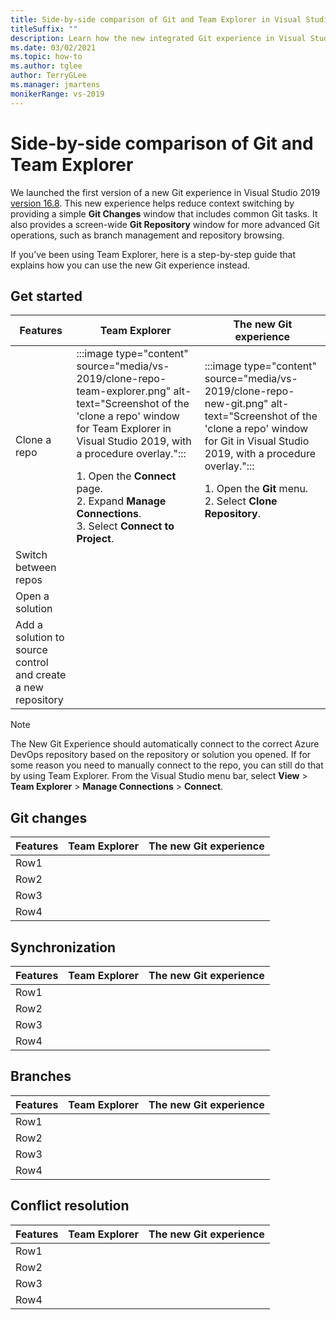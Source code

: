 ```yaml
---
title: Side-by-side comparison of Git and Team Explorer in Visual Studio
titleSuffix: ""
description: Learn how the new integrated Git experience in Visual Studio 2019 can help you be more productive.
ms.date: 03/02/2021
ms.topic: how-to
ms.author: tglee
author: TerryGLee
ms.manager: jmartens
monikerRange: vs-2019
---
```

# Side-by-side comparison of Git and Team Explorer

We launched the first version of a new Git experience in Visual Studio 2019 [version 16.8](/visualstudio/releases/2019/release-notes/). This new experience helps reduce context switching by providing a simple **Git Changes** window that includes common Git tasks. It also provides a screen-wide **Git Repository** window for more advanced Git operations, such as branch management and repository browsing.

If you’ve been using Team Explorer, here is a step-by-step guide that explains how you can use the new Git experience instead.

## Get started

|Features  |Team Explorer  |The new Git experience |
|---------|---------|---------|
|Clone a repo     | :::image type="content" source="media/vs-2019/clone-repo-team-explorer.png" alt-text="Screenshot of the 'clone a repo' window for Team Explorer in Visual Studio 2019, with a procedure overlay.":::  </p>1. Open the **Connect** page. <br> 2. Expand **Manage Connections**. <br> 3. Select **Connect to Project**.      | :::image type="content" source="media/vs-2019/clone-repo-new-git.png" alt-text="Screenshot of the 'clone a repo' window for Git in Visual Studio 2019, with a procedure overlay.":::  </p> 1. Open the **Git** menu. <br>2. Select **Clone Repository**. <br><br>      |
|Switch between repos     |         |         |
|Open a solution     |         |         |
|Add a solution to source control <br>and create a new repository     |         |         |
> [!NOTE]
> The New Git Experience should automatically connect to the correct Azure DevOps repository based on the repository or solution you opened. If for some reason you need to manually connect to the repo, you can still do that by using Team Explorer. From the Visual Studio menu bar, select **View** > **Team Explorer** > **Manage Connections** > **Connect**.

## Git changes

|Features  |Team Explorer  |The new Git experience |
|---------|---------|---------|
|Row1     |         |         |
|Row2     |         |         |
|Row3     |         |         |
|Row4     |         |         |

## Synchronization

|Features  |Team Explorer  |The new Git experience |
|---------|---------|---------|
|Row1     |         |         |
|Row2     |         |         |
|Row3     |         |         |
|Row4     |         |         |

## Branches

|Features  |Team Explorer  |The new Git experience |
|---------|---------|---------|
|Row1     |         |         |
|Row2     |         |         |
|Row3     |         |         |
|Row4     |         |         |

## Conflict resolution

|Features  |Team Explorer  |The new Git experience |
|---------|---------|---------|
|Row1     |         |         |
|Row2     |         |         |
|Row3     |         |         |
|Row4     |         |         |